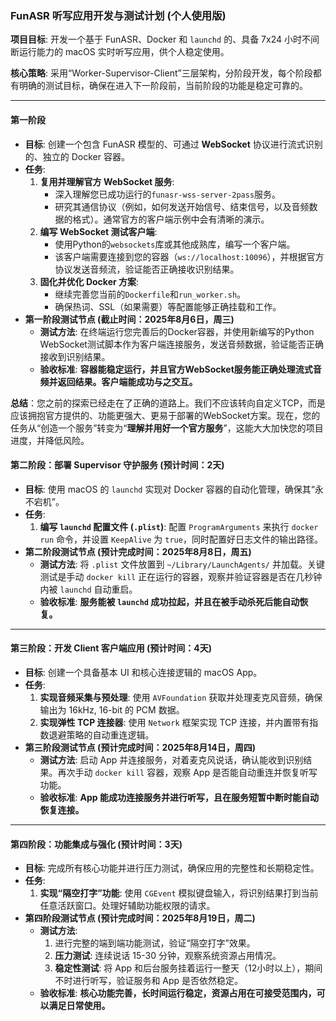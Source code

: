 ### **FunASR 听写应用开发与测试计划 (个人使用版)**

**项目目标**: 开发一个基于 FunASR、Docker 和 `launchd` 的、具备 7x24 小时不间断运行能力的 macOS 实时听写应用，供个人稳定使用。

**核心策略**: 采用“Worker-Supervisor-Client”三层架构，分阶段开发，每个阶段都有明确的测试目标，确保在进入下一阶段前，当前阶段的功能是稳定可靠的。

---

#### **第一阶段**

* **目标**: 创建一个包含 FunASR 模型的、可通过 **WebSocket** 协议进行流式识别的、独立的 Docker 容器。
* **任务**:
    1.  **复用并理解官方 WebSocket 服务**:
        * 深入理解您已成功运行的`funasr-wss-server-2pass`服务。
        * 研究其通信协议（例如，如何发送开始信号、结束信号，以及音频数据的格式）。通常官方的客户端示例中会有清晰的演示。
    2.  **编写 WebSocket 测试客户端**:
        * 使用Python的`websockets`库或其他成熟库，编写一个客户端。
        * 该客户端需要连接到您的容器（`ws://localhost:10096`），并根据官方协议发送音频流，验证能否正确接收识别结果。
    3.  **固化并优化 Docker 方案**:
        * 继续完善您当前的`Dockerfile`和`run_worker.sh`。
        * 确保热词、SSL（如果需要）等配置能够正确挂载和工作。
* **第一阶段测试节点 (截止时间：2025年8月6日，周三)**
    * **测试方法**: 在终端运行您完善后的Docker容器，并使用新编写的Python WebSocket测试脚本作为客户端连接服务，发送音频数据，验证能否正确接收到识别结果。
    * **验收标准**: **容器能稳定运行，并且官方WebSocket服务能正确处理流式音频并返回结果。客户端能成功与之交互。**

**总结**：您之前的探索已经走在了正确的道路上。我们不应该转向自定义TCP，而是应该拥抱官方提供的、功能更强大、更易于部署的WebSocket方案。现在，您的任务从“创造一个服务”转变为“**理解并用好一个官方服务**”，这能大大加快您的项目进度，并降低风险。

#### **第二阶段：部署 Supervisor 守护服务 (预计时间：2天)**

* **目标**: 使用 macOS 的 `launchd` 实现对 Docker 容器的自动化管理，确保其“永不宕机”。
* **任务**:
    1.  **编写 `launchd` 配置文件 (`.plist`)**: 配置 `ProgramArguments` 来执行 `docker run` 命令，并设置 `KeepAlive` 为 `true`，同时配置好日志文件的输出路径。
* **第二阶段测试节点 (预计完成时间：2025年8月8日，周五)**
    * **测试方法**: 将 `.plist` 文件放置到 `~/Library/LaunchAgents/` 并加载。关键测试是手动 `docker kill` 正在运行的容器，观察并验证容器是否在几秒钟内被 `launchd` 自动重启。
    * **验收标准**: **服务能被 `launchd` 成功拉起，并且在被手动杀死后能自动恢复。**

---

#### **第三阶段：开发 Client 客户端应用 (预计时间：4天)**

* **目标**: 创建一个具备基本 UI 和核心连接逻辑的 macOS App。
* **任务**:
    1.  **实现音频采集与预处理**: 使用 `AVFoundation` 获取并处理麦克风音频，确保输出为 16kHz, 16-bit 的 PCM 数据。
    2.  **实现弹性 TCP 连接器**: 使用 `Network` 框架实现 TCP 连接，并内置带有指数退避策略的自动重连逻辑。
* **第三阶段测试节点 (预计完成时间：2025年8月14日，周四)**
    * **测试方法**: 启动 App 并连接服务，对着麦克风说话，确认能收到识别结果。再次手动 `docker kill` 容器，观察 App 是否能自动重连并恢复听写功能。
    * **验收标准**: **App 能成功连接服务并进行听写，且在服务短暂中断时能自动恢复连接。**

---

#### **第四阶段：功能集成与强化 (预计时间：3天)**

* **目标**: 完成所有核心功能并进行压力测试，确保应用的完整性和长期稳定性。
* **任务**:
    1.  **实现“隔空打字”功能**: 使用 `CGEvent` 模拟键盘输入，将识别结果打到当前任意活跃窗口。处理好辅助功能权限的请求。
* **第四阶段测试节点 (预计完成时间：2025年8月19日，周二)**
    * **测试方法**:
        1.  进行完整的端到端功能测试，验证“隔空打字”效果。
        2.  **压力测试**: 连续说话 15-30 分钟，观察系统资源占用情况。
        3.  **稳定性测试**: 将 App 和后台服务挂着运行一整天（12小时以上），期间不时进行听写，验证服务和 App 是否依然稳定。
    * **验收标准**: **核心功能完善，长时间运行稳定，资源占用在可接受范围内，可以满足日常使用。**